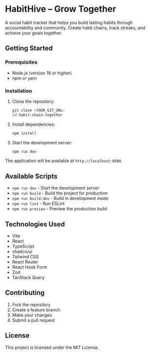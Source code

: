 # HabitHive – Grow Together

A social habit tracker that helps you build lasting habits through accountability and community. Create habit chains, track streaks, and achieve your goals together.

## Getting Started

### Prerequisites

- Node.js (version 18 or higher)
- npm or yarn

### Installation

1. Clone the repository:
   ```sh
   git clone <YOUR_GIT_URL>
   cd habit-chain-together
   ```

2. Install dependencies:
   ```sh
   npm install
   ```

3. Start the development server:
   ```sh
   npm run dev
   ```

The application will be available at `http://localhost:8080`.

## Available Scripts

- `npm run dev` - Start the development server
- `npm run build` - Build the project for production
- `npm run build:dev` - Build in development mode
- `npm run lint` - Run ESLint
- `npm run preview` - Preview the production build

## Technologies Used

- Vite
- React
- TypeScript
- shadcn/ui
- Tailwind CSS
- React Router
- React Hook Form
- Zod
- TanStack Query

## Contributing

1. Fork the repository
2. Create a feature branch
3. Make your changes
4. Submit a pull request

## License

This project is licensed under the MIT License.
